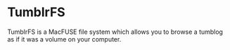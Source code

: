 
TumblrFS
========

TumblrFS is a MacFUSE file system which allows you to browse a tumblog as if it was a volume on your computer.
